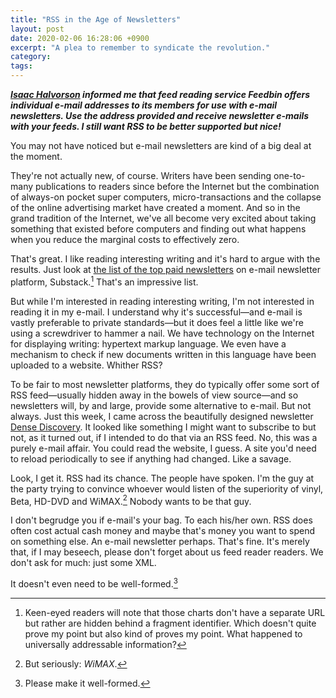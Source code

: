 ```yaml
---
title: "RSS in the Age of Newsletters"
layout: post
date: 2020-02-06 16:28:06 +0900
excerpt: "A plea to remember to syndicate the revolution."
category: 
tags: 
---
```


**_[Isaac Halvorson][ih] informed me that feed reading service Feedbin offers individual e-mail addresses to its members for use with e-mail newsletters. Use the address provided and receive newsletter e-mails with your feeds. I still want RSS to be better supported but nice!_**

[ih]: https://hisaac.net/ "Visit Isaac Halvorson's personal website"

You may not have noticed but e-mail newsletters are kind of a big deal at the moment.

They're not actually new, of course. Writers have been sending one-to-many publications to readers since before the Internet but the combination of always-on pocket super computers, micro-transactions and the collapse of the online advertising market have created a moment. And so in the grand tradition of the Internet, we've all become very excited about taking something that existed before computers and finding out what happens when you reduce the marginal costs to effectively zero.

That's great. I like reading interesting writing and it's hard to argue with the results. Just look at [the list of the top paid newsletters][substack-charts] on e-mail newsletter platform, Substack.[^1] That's an impressive list.

[substack-charts]: https://substack.com/#top-paid "See the top paid newsletters on Substack"

But while I'm interested in reading interesting writing, I'm not interested in reading it in my e-mail. I understand why it's successful—and e-mail is vastly preferable to private standards—but it does feel a little like we're using a screwdriver to hammer a nail. We have technology on the Internet for displaying writing: hypertext markup language. We even have a mechanism to check if new documents written in this language have been uploaded to a website. Whither RSS?

To be fair to most newsletter platforms, they do typically offer some sort of RSS feed—usually hidden away in the bowels of view source—and so newsletters will, by and large, provide some alternative to e-mail. But not always. Just this week, I came across the beautifully designed newsletter [Dense Discovery][dd]. It looked like something I might want to subscribe to but not, as it turned out, if I intended to do that via an RSS feed. No, this was a purely e-mail affair. You could read the website, I guess. A site you'd need to reload periodically to see if anything had changed. Like a savage.

[dd]: https://www.densediscovery.com/ "Visit Dense Discovery's website"

Look, I get it. RSS had its chance. The people have spoken. I'm the guy at the party trying to convince whoever would listen of the superiority of vinyl, Beta, HD-DVD and WiMAX.[^2] Nobody wants to be that guy.

I don't begrudge you if e-mail's your bag. To each his/her own. RSS does often cost actual cash money and maybe that's money you want to spend on something else. An e-mail newsletter perhaps. That's fine. It's merely that, if I may beseech, please don't forget about us feed reader readers. We don't ask for much: just some XML.

It doesn't even need to be well-formed.[^3]

[^1]: Keen-eyed readers will note that those charts don't have a separate URL but rather are hidden behind a fragment identifier. Which doesn't quite prove my point but also kind of proves my point. What happened to universally addressable information?

[^2]: But seriously: _WiMAX_.

[^3]: Please make it well-formed.
